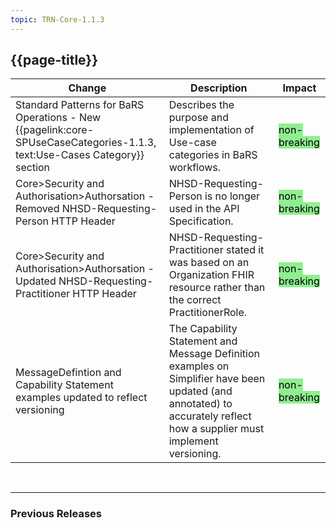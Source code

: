 ```yaml
---
topic: TRN-Core-1.1.3
---
```


## {{page-title}}

| Change                                   | Description                            | Impact                          | 
|------------------------------------------|----------------------------------------|---------------------------------|
|Standard Patterns for BaRS Operations - New {{pagelink:core-SPUseCaseCategories-1.1.3, text:Use-Cases Category}} section | Describes the purpose and implementation of Use-case categories in BaRS workflows.| <mark style="background-color: LightGreen">non-breaking</mark>   |
|Core>Security and Authorisation>Authorsation - Removed NHSD-Requesting-Person HTTP Header | NHSD-Requesting-Person is no longer used in the API Specification.| <mark style="background-color: LightGreen">non-breaking</mark>   |
|Core>Security and Authorisation>Authorsation - Updated NHSD-Requesting-Practitioner HTTP Header | NHSD-Requesting-Practitioner stated it was based on an Organization FHIR resource rather than the correct PractitionerRole.| <mark style="background-color: LightGreen">non-breaking</mark>   |
|MessageDefintion and Capability Statement examples updated to reflect versioning| The Capability Statement and Message Definition examples on Simplifier have been updated (and annotated) to accurately reflect how a supplier must implement versioning. | <mark style="background-color: LightGreen">non-breaking</mark>   |


<br>
<hr>

### Previous Releases